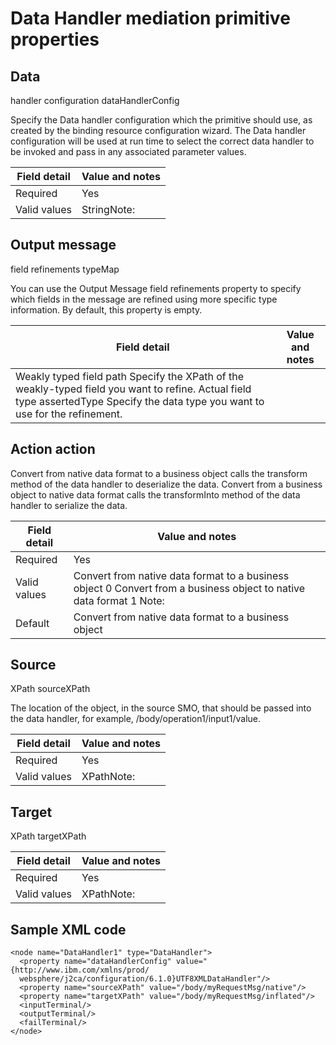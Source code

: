 # Data Handler mediation primitive properties

## Data
handler configuration dataHandlerConfig

Specify the Data handler
configuration which the primitive should use, as created by the binding resource
configuration wizard. The Data handler configuration will be used at run time to
select the correct data handler to be invoked and pass in any associated parameter
values.

| Field detail   | Value and notes   |
|----------------|-------------------|
| Required       | Yes               |
| Valid values   | StringNote:       |

## Output message
field refinements typeMap

You can use the Output Message field
refinements property to specify which fields in the message are refined using more specific
type information. By default, this property is empty.

| Field detail                                                                                                                                                                     | Value and notes   |
|----------------------------------------------------------------------------------------------------------------------------------------------------------------------------------|-------------------|
| Weakly typed field path Specify the XPath of the weakly-typed field you want to refine. Actual field type assertedType Specify the data type you want to use for the refinement. |                   |

## Action action

Convert from native data format to a business object
calls the transform method of the data handler to deserialize the data. Convert from a business
object to native data format calls the transformInto method of the data handler to serialize the
data.

| Field detail   | Value and notes                                                                                                        |
|----------------|------------------------------------------------------------------------------------------------------------------------|
| Required       | Yes                                                                                                                    |
| Valid values   | Convert from native data format to a business object 0  Convert from a business object to native data format 1   Note: |
| Default        | Convert from native data format to a business object                                                                   |

## Source
XPath sourceXPath

The location of the object, in the source SMO,
that should be passed into the data handler, for example,
/body/operation1/input1/value.

| Field detail   | Value and notes   |
|----------------|-------------------|
| Required       | Yes               |
| Valid values   | XPathNote:        |

## Target
XPath targetXPath

| Field detail   | Value and notes   |
|----------------|-------------------|
| Required       | Yes               |
| Valid values   | XPathNote:        |

## Sample XML code

```
<node name="DataHandler1" type="DataHandler">
  <property name="dataHandlerConfig" value="{http://www.ibm.com/xmlns/prod/
  websphere/j2ca/configuration/6.1.0}UTF8XMLDataHandler"/>
  <property name="sourceXPath" value="/body/myRequestMsg/native"/>
  <property name="targetXPath" value="/body/myRequestMsg/inflated"/>
  <inputTerminal/>
  <outputTerminal/>
  <failTerminal/>
</node>
```